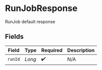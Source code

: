 # RunJobResponse

RunJob default response


## Fields

| Field              | Type               | Required           | Description        |
| ------------------ | ------------------ | ------------------ | ------------------ |
| `runId`            | *Long*             | :heavy_check_mark: | N/A                |
